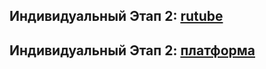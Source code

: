 ## Индивидуальный Этап 2: [rutube](https://rutube.ru/video/private/2938cfbae359e1b7b465d8b232e7abfb/?p=q6el1cGFyGgj6zt0aAfOGw)
## Индивидуальный Этап 2: [платформа](https://plvideo.ru/watch?v=CrW_DEl-InTK)
